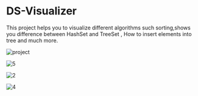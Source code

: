 # DS-Visualizer
This project helps you to visualize different algorithms such sorting,shows you difference between HashSet and TreeSet , How to insert elements into tree and much more.

![project](https://user-images.githubusercontent.com/55803991/103479267-8c86c900-4df2-11eb-86d1-71d4010de69b.jpg)

![5](https://user-images.githubusercontent.com/55803991/103479268-8ee92300-4df2-11eb-92a3-633d14753061.jpg)

![2](https://user-images.githubusercontent.com/55803991/103479269-914b7d00-4df2-11eb-8119-57a129047bf3.jpg)

![4](https://user-images.githubusercontent.com/55803991/103479270-93154080-4df2-11eb-9cf8-f7c2d65a6b50.jpg)
